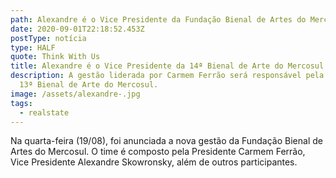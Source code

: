 ```yaml
---
path: Alexandre é o Vice Presidente da Fundação Bienal de Artes do Mercosul
date: 2020-09-01T22:18:52.453Z
postType: notícia
type: HALF
quote: Think With Us
title: Alexandre é o Vice Presidente da 14ª Bienal de Arte do Mercosul
description: A gestão liderada por Carmem Ferrão será responsável pela curadoria
  13ª Bienal de Arte do Mercosul.
image: /assets/alexandre-.jpg
tags:
  - realstate
---
```

Na quarta-feira (19/08), foi anunciada a nova gestão da Fundação Bienal de Artes do Mercosul. O time é composto pela Presidente Carmem Ferrão, Vice Presidente Alexandre Skowronsky, além de outros participantes.